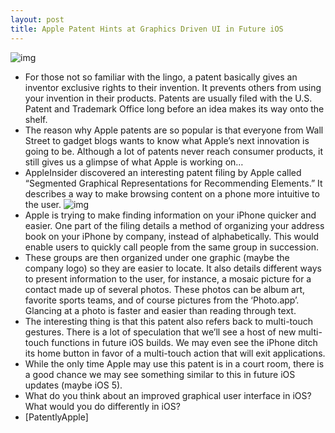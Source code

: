 ```yaml
---
layout: post
title: Apple Patent Hints at Graphics Driven UI in Future iOS
---
```

![img](http://media.idownloadblog.com/wp-content/uploads/2011/03/iphone-patent-e1301076018703.jpg)
* For those not so familiar with the lingo, a patent basically gives an inventor exclusive rights to their invention. It prevents others from using your invention in their products. Patents are usually filed with the U.S. Patent and Trademark Office long before an idea makes its way onto the shelf.
* The reason why Apple patents are so popular is that everyone from Wall Street to gadget blogs wants to know what Apple’s next innovation is going to be. Although a lot of patents never reach consumer products, it still gives us a glimpse of what Apple is working on…
* AppleInsider discovered an interesting patent filing by Apple called “Segmented Graphical Representations for Recommending Elements.” It describes a way to make browsing content on a phone more intuitive to the user.
![img](http://media.idownloadblog.com/wp-content/uploads/2011/03/apple-ui-patent.jpg)
* Apple is trying to make finding information on your iPhone quicker and easier. One part of the filing details a method of organizing your address book on your iPhone by company, instead of alphabetically. This would enable users to quickly call people from the same group in succession.
* These groups are then organized under one graphic (maybe the company logo) so they are easier to locate. It also details different ways to present information to the user, for instance, a mosaic picture for a contact made up of several photos. These photos can be album art, favorite sports teams, and of course pictures from the ‘Photo.app’. Glancing at a photo is faster and easier than reading through text.
* The interesting thing is that this patent also refers back to multi-touch gestures. There is a lot of speculation that we’ll see a host of new multi-touch functions in future iOS builds. We may even see the iPhone ditch its home button in favor of a multi-touch action that will exit applications.
* While the only time Apple may use this patent is in a court room, there is a good chance we may see something similar to this in future iOS updates (maybe iOS 5).
* What do you think about an improved graphical user interface in iOS? What would you do differently in iOS?
* [PatentlyApple]

